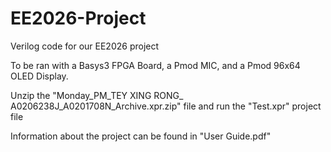 # EE2026-Project
Verilog code for our EE2026 project

To be ran with a Basys3 FPGA Board, a Pmod MIC, and a Pmod 96x64 OLED Display. 

Unzip the "Monday_PM_TEY XING RONG_ A0206238J_A0201708N_Archive.xpr.zip" file and run the "Test.xpr" project file

Information about the project can be found in "User Guide.pdf"
